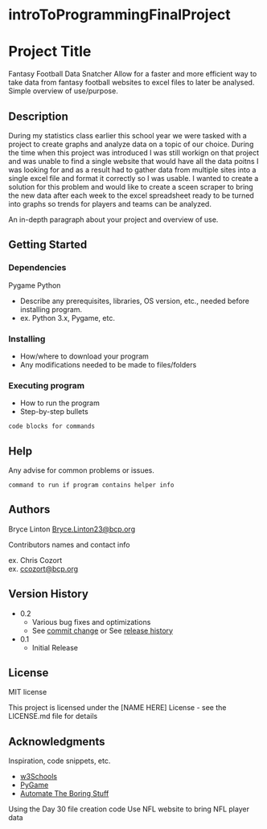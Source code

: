 # introToProgrammingFinalProject

# Project Title
Fantasy Football Data Snatcher
Allow for a faster and more efficient way to take data from fantasy football websites to excel files to later be analysed. 
Simple overview of use/purpose.

## Description
During my statistics class earlier this school year we were tasked with a project to create graphs and analyze data on a topic of our choice. During the time when this project was introduced I was still workign on that project and was unable to find a single website that would have all the data poitns I was looking for and as a result had to gather data from multiple sites into a single excel file and format it correctly so I was usable. I wanted to create a solution for this problem and would like to create a sceen scraper to bring the new data after each week to the excel spreadsheet ready to be turned into graphs so trends for players and teams can be analyzed. 

An in-depth paragraph about your project and overview of use.

## Getting Started

### Dependencies
Pygame
Python

* Describe any prerequisites, libraries, OS version, etc., needed before installing program.
* ex. Python 3.x, Pygame, etc.

### Installing

* How/where to download your program
* Any modifications needed to be made to files/folders

### Executing program

* How to run the program
* Step-by-step bullets
```
code blocks for commands
```

## Help

Any advise for common problems or issues.
```
command to run if program contains helper info
```

## Authors
Bryce Linton
Bryce.Linton23@bcp.org

Contributors names and contact info

ex. Chris Cozort  
ex. ccozort@bcp.org

## Version History

* 0.2
    * Various bug fixes and optimizations
    * See [commit change]() or See [release history]()
* 0.1
    * Initial Release

## License
MIT license

This project is licensed under the [NAME HERE] License - see the LICENSE.md file for details

## Acknowledgments

Inspiration, code snippets, etc.
* [w3Schools](https://www.w3schools.com/python/default.asp)
* [PyGame](https://www.pygame.org/docs/)
* [Automate The Boring Stuff](https://automatetheboringstuff.com/)

Using the Day 30 file creation code
Use NFL website to bring NFL player data 


